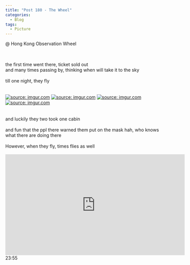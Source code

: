 ```yaml
---
title: "Post 180 - The Wheel"
categories:
  - Blog
tags:
  - Picture
---
```


@ Hong Kong Observation Wheel

<br/>
<br/>
the first time went there, ticket sold out
<br/>
and many times passing by, thinking when will take it to the sky
<br/>
<br/>
till one night, they fly
<br/>

<br/>
<br/>
<a href="https://imgur.com/qJxxoza"><img src="https://i.imgur.com/qJxxoza.jpg" title="source: imgur.com" /></a>
<a href="https://imgur.com/sVINeKC"><img src="https://i.imgur.com/sVINeKC.jpg" title="source: imgur.com" /></a>
<a href="https://imgur.com/nv6AOgA"><img src="https://i.imgur.com/nv6AOgA.jpg" title="source: imgur.com" /></a>
<a href="https://imgur.com/Rk4O7uC"><img src="https://i.imgur.com/Rk4O7uC.jpg" title="source: imgur.com" /></a>
<br/>
<br/>
<br/>
and luckily they two took one cabin 
<br/>
<br/>
and fun that the ppl there warned them put on the mask hah, who knows what there are doing there
<br/>
<br/>
However, when they fly, times flies as well
<br/>
<br/>
<iframe width="560" height="315" src="https://www.youtube.com/embed/fEoxAaFcW3w" title="YouTube video player" frameborder="0" allow="accelerometer; autoplay; clipboard-write; encrypted-media; gyroscope; picture-in-picture" allowfullscreen></iframe>
<br/>
23:55
<br/>
<script src="https://utteranc.es/client.js"
        repo="serendipityinlife/serendipityinlife.github.io"
        issue-term="pathname"
        theme="github-light"
        crossorigin="anonymous"
        async>
</script>
